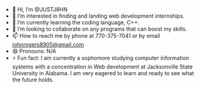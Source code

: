 - 👋 Hi, I’m @JUSTJ8HN
- 👀 I’m interested in finding and landing web development internships.
- 🌱 I’m currently learning the coding language, C++.
- 💞️ I’m looking to collaborate on any programs that can boost my skills.
- 📫 How to reach me by phone at 770-375-7041 or by email johnrogers8905@gmail.com
- 😄 Pronouns: N/A
- ⚡ Fun fact: I am currently a sophomore studying computer information systems with a concentration in Web development at Jacksonville State University in Alabama.
I am very eagered to learn and ready to see what the future holds.
<!---
JUSTJ8HN/JUSTJ8HN is a ✨ special ✨ repository because its `README.md` (this file) appears on your GitHub profile.
You can click the Preview link to take a look at your changes.
--->
